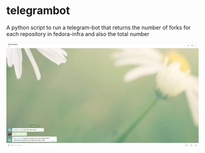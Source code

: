 # telegrambot
A python script to run a telegram-bot that returns the number of forks for each repository in fedora-infra and also 
the total number


![telegram try](https://raw.githubusercontent.com/sashreek1/telegrambot/master/screenshots/Screenshot%20from%202020-01-10%2002-23-49.png)
